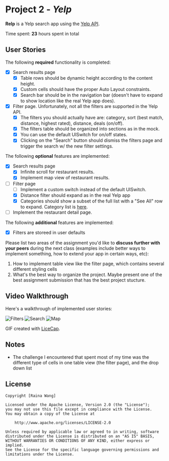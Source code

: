 # Project 2 - *Yelp*

**Relp** is a Yelp search app using the [Yelp API](http://www.yelp.com/developers/documentation/v2/search_api).

Time spent: **23** hours spent in total

## User Stories

The following **required** functionality is completed:

- [x] Search results page
   - [x] Table rows should be dynamic height according to the content height.
   - [x] Custom cells should have the proper Auto Layout constraints.
   - [x] Search bar should be in the navigation bar (doesn't have to expand to show location like the real Yelp app does).
- [x] Filter page. Unfortunately, not all the filters are supported in the Yelp API.
   - [x] The filters you should actually have are: category, sort (best match, distance, highest rated), distance, deals (on/off).
   - [x] The filters table should be organized into sections as in the mock.
   - [x] You can use the default UISwitch for on/off states.
   - [x] Clicking on the "Search" button should dismiss the filters page and trigger the search w/ the new filter settings.

The following **optional** features are implemented:

- [x] Search results page
   - [x] Infinite scroll for restaurant results.
   - [x] Implement map view of restaurant results.
- [ ] Filter page
   - [ ] Implement a custom switch instead of the default UISwitch.
   - [x] Distance filter should expand as in the real Yelp app
   - [x] Categories should show a subset of the full list with a "See All" row to expand. Category list is [here](http://www.yelp.com/developers/documentation/category_list).
- [ ] Implement the restaurant detail page.

The following **additional** features are implemented:

- [x] Filters are storeed in user defaults

Please list two areas of the assignment you'd like to **discuss further with your peers** during the next class (examples include better ways to implement something, how to extend your app in certain ways, etc):

1. How to implement table view like the filter page, which contains several different styling cells
2. What's the best way to organize the project. Maybe present one of the best assignment submission that has the best project stucture.

## Video Walkthrough

Here's a walkthrough of implemented user stories:

<img src='https://user-images.githubusercontent.com/5446130/30796531-5826bfdc-a187-11e7-988b-b6feb4d2c89d.gif' title='Video Walkthrough' width='' alt='Filters' />
<img src='https://i.imgur.com/jZYv9gS.gif' title='Video Walkthrough' width='' alt='Search' />
<img src='https://i.imgur.com/zjZrIko.gif' title='Video Walkthrough' width='' alt='Map' />

GIF created with [LiceCap](http://www.cockos.com/licecap/).

## Notes

- The challenge I encountered that spent most of my time was the different type of cells in one table view (the filter page), and the drop down list

## License

    Copyright [Raina Wang]

    Licensed under the Apache License, Version 2.0 (the "License");
    you may not use this file except in compliance with the License.
    You may obtain a copy of the License at

        http://www.apache.org/licenses/LICENSE-2.0

    Unless required by applicable law or agreed to in writing, software
    distributed under the License is distributed on an "AS IS" BASIS,
    WITHOUT WARRANTIES OR CONDITIONS OF ANY KIND, either express or implied.
    See the License for the specific language governing permissions and
    limitations under the License.
